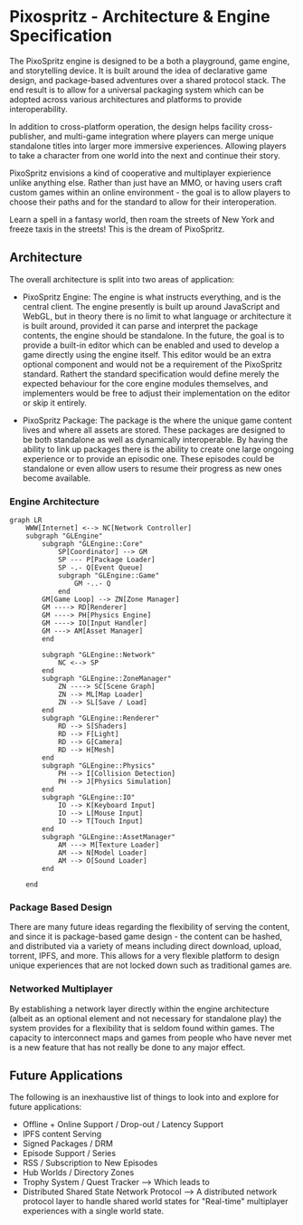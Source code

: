 # Pixospritz - Architecture & Engine Specification

The PixoSpritz engine is designed to be a both a playground, game engine, and storytelling device. It is built around the idea of declarative game design, and package-based adventures over a shared protocol stack. The end result is to allow for a universal packaging system which can be adopted across various architectures and platforms to provide interoperability.

In addition to cross-platform operation, the design helps facility cross-publisher, and multi-game integration where players can merge unique standalone titles into larger more immersive experiences. Allowing players to take a character from one world into the next and continue their story.

PixoSpritz envisions a kind of cooperative and multiplayer expierience unlike anything else. Rather than just have an MMO, or having users craft custom games within an online environment - the goal is to allow players to choose their paths and for the standard to allow for their interoperation.

Learn a spell in a fantasy world, then roam the streets of New York and freeze taxis in the streets! This is the dream of PixoSpritz.

## Architecture

The overall architecture is split into two areas of application:

- PixoSpritz Engine: The engine is what instructs everything, and is the central client. The engine presently is built up around JavaScript and WebGL, but in theory there is no limit to what language or architecture it is built around, provided it can parse and interpret the package contents, the engine should be standalone. In the future, the goal is to provide a built-in editor which can be enabled and used to develop a game directly using the engine itself. This editor would be an extra optional component and would not be a requirement of the PixoSpritz standard. Rathert the standard specification would define merely the expected behaviour for the core engine modules themselves, and implementers would be free to adjust their implementation on the editor or skip it entirely.

- PixoSpritz Package: The package is the where the unique game content lives and where all assets are stored. These packages are designed to be both standalone as well as dynamically interoperable. By having the ability to link up packages there is the ability to create one large ongoing experience or to provide an episodic one. These episodes could be standalone or even allow users to resume their progress as new ones become available.

### Engine Architecture

```mermaid
graph LR
    WWW[Internet] <--> NC[Network Controller]
    subgraph "GLEngine"
        subgraph "GLEngine::Core"
            SP[Coordinator] --> GM
            SP --- P[Package Loader] 
            SP -.- Q[Event Queue] 
            subgraph "GLEngine::Game"
                GM -..- Q
            end
        GM[Game Loop] --> ZN[Zone Manager]
        GM ----> RD[Renderer]
        GM ----> PH[Physics Engine]
        GM ----> IO[Input Handler]
        GM ---> AM[Asset Manager]
        end

        subgraph "GLEngine::Network"
            NC <--> SP
        end
        subgraph "GLEngine::ZoneManager"
            ZN ----> SC[Scene Graph]
            ZN --> ML[Map Loader]
            ZN --> SL[Save / Load]
        end
        subgraph "GLEngine::Renderer"
            RD --> S[Shaders]
            RD --> F[Light]
            RD --> G[Camera]
            RD --> H[Mesh]
        end
        subgraph "GLEngine::Physics"
            PH --> I[Collision Detection]
            PH --> J[Physics Simulation]
        end
        subgraph "GLEngine::IO"
            IO --> K[Keyboard Input]
            IO --> L[Mouse Input]
            IO --> T[Touch Input]
        end
        subgraph "GLEngine::AssetManager"
            AM ---> M[Texture Loader]
            AM --> N[Model Loader]
            AM --> O[Sound Loader]
        end

    end

```

### Package Based Design

There are many future ideas regarding the flexibility of serving the content, and since it is package-based game design - the content can be hashed, and distributed via a variety of means including direct download, upload, torrent, IPFS, and more. This allows for a very flexible platform to design unique experiences that are not locked down such as traditional games are.

### Networked Multiplayer

By establishing a network layer directly within the engine architecture (albeit as an optional element and not necessary for standalone play) the system provides for a flexibility that is seldom found within games. The capacity to interconnect maps and games from people who have never met is a new feature that has not really be done to any major effect.

## Future Applications

The following is an inexhaustive list of things to look into and explore for future applications:

- Offline + Online Support / Drop-out / Latency Support
- IPFS content Serving
- Signed Packages / DRM
- Episode Support / Series
- RSS / Subscription to New Episodes
- Hub Worlds / Directory Zones
- Trophy System / Quest Tracker --> Which leads to
- Distributed Shared State Network Protocol --> A distributed network protocol layer to handle shared world states for "Real-time" multiplayer experiences with a single world state.
